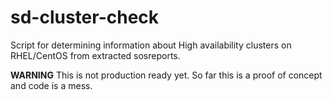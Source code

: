 # sd-cluster-check
Script for determining information about High availability clusters on RHEL/CentOS from extracted sosreports.

**WARNING** This is not production ready yet. So far this is a proof of concept and code is a mess.
